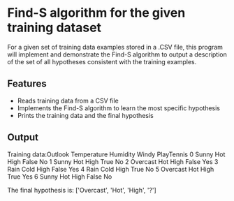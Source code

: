 # Find-S algorithm for the given training dataset

For a given set of training data examples stored in a .CSV file, this program will  implement and demonstrate the Find-S algorithm to output a description of the set of all hypotheses consistent with the training examples.

## Features

- Reads training data from a CSV file
- Implements the Find-S algorithm to learn the most specific hypothesis
- Prints the training data and the final hypothesis

## Output
Training data:Outlook  Temperature  Humidity  Windy  PlayTennis
0     Sunny         Hot     High     False       No
1     Sunny         Hot     High     True        No
2  Overcast         Hot     High     False       Yes
3      Rain        Cold     High     False       Yes
4      Rain        Cold     High     True        No
5  Overcast         Hot     High     True        Yes
6     Sunny         Hot     High     False       No

The final hypothesis is: ['Overcast', 'Hot', 'High', '?']
